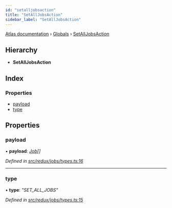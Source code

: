 ```yaml
---
id: "setalljobsaction"
title: "SetAllJobsAction"
sidebar_label: "SetAllJobsAction"
---
```


[Atlas documentation](../index.md) › [Globals](../globals.md) › [SetAllJobsAction](setalljobsaction.md)

## Hierarchy

* **SetAllJobsAction**

## Index

### Properties

* [payload](setalljobsaction.md#payload)
* [type](setalljobsaction.md#type)

## Properties

###  payload

• **payload**: *[Job](job.md)[]*

*Defined in [src/redux/jobs/types.ts:16](https://github.com/chronark/atlas/blob/aa952e2/src/redux/jobs/types.ts#L16)*

___

###  type

• **type**: *"SET_ALL_JOBS"*

*Defined in [src/redux/jobs/types.ts:15](https://github.com/chronark/atlas/blob/aa952e2/src/redux/jobs/types.ts#L15)*
